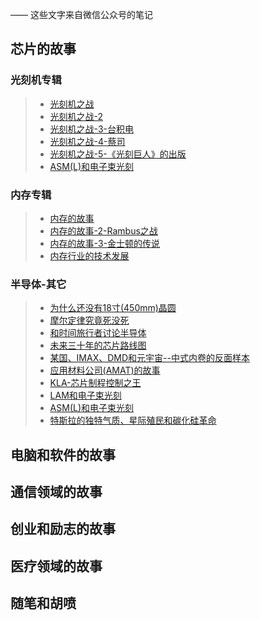 
—— 这些文字来自微信公众号的笔记

## 芯片的故事

### 光刻机专辑

> * [光刻机之战](/litho-war/)
> * [光刻机之战-2](/litho-war-part-2)
> * [光刻机之战-3-台积电](/litho-war-tsmc/)
> * [光刻机之战-4-蔡司](/litho-war-zeiss/)
> * [光刻机之战-5-《光刻巨人》的出版](/asml-s-architects/)
> * [ASM(L)和电子束光刻](/ASM-L-and-ebeam/)


### 内存专辑

> * [内存的故事](/the-story-of-semiconductor-memory/)
> * [内存的故事-2-Rambus之战](/the-story-of-semiconductor-memory-rambus/)
> * [内存的故事-3-金士顿的传说](/the-story-of-semiconductor-memory-kingston/)
> * [内存行业的技术发展](/memory-update2020/)

### 半导体-其它

> * [为什么还没有18寸(450mm)晶圆](/why-18-inch-fab-fail/)
> * [摩尔定律究竟死没死](/did-moore-s-law-die/)
> * [和时间旅行者讨论半导体](/tech-talk-with-time-traveler/)
> * [未来三十年的芯片路线图](/future-chips-roadmap/)
> * [某国、IMAX、DMD和元宇宙--中式内卷的反面样本](/imax-and-dmd/)
> * [应用材料公司(AMAT)的故事](/AMAT-s-story/)
> * [KLA-芯片制程控制之王](/KLA-s-story/)
> * [LAM和电子束光刻](/LAM-and-ebeam/)
> * [ASM(L)和电子束光刻](/ASM-L-and-ebeam/)
> * [特斯拉的独特气质、星际殖民和碳化硅革命](/tesla-spacex-mars-and-sic/)


## 电脑和软件的故事
## 通信领域的故事
## 创业和励志的故事
## 医疗领域的故事
## 随笔和胡喷


